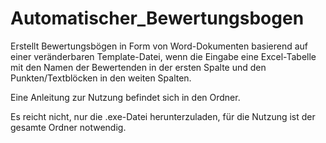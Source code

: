 # Automatischer_Bewertungsbogen

Erstellt Bewertungsbögen in Form von Word-Dokumenten basierend auf einer veränderbaren Template-Datei,
 wenn die Eingabe eine Excel-Tabelle mit den Namen der Bewertenden in der ersten Spalte und den Punkten/Textblöcken in den weiten Spalten. 
 
 Eine Anleitung zur Nutzung befindet sich in den Ordner.
 
 Es reicht nicht, nur die .exe-Datei herunterzuladen, für die Nutzung ist der gesamte Ordner notwendig.

